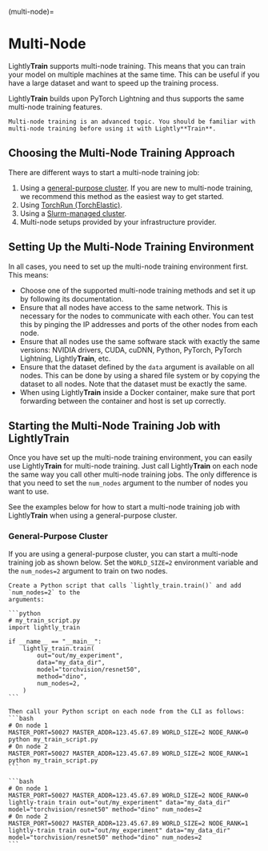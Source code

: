 (multi-node)=

# Multi-Node

Lightly**Train** supports multi-node training. This means that you can train your model on multiple machines at the same time. This can be useful if you have a large dataset and want to speed up the training process.

Lightly**Train** builds upon PyTorch Lightning and thus supports the same multi-node training features.

```{note}
Multi-node training is an advanced topic. You should be familiar with multi-node training before using it with Lightly**Train**.
```

## Choosing the Multi-Node Training Approach

There are different ways to start a multi-node training job:

1. Using a [general-purpose cluster](https://lightning.ai/docs/pytorch/stable/clouds/cluster_intermediate_1.html). If you are new to multi-node training, we recommend this method as the easiest way to get started.
1. Using [TorchRun (TorchElastic)](https://lightning.ai/docs/pytorch/stable/clouds/cluster_intermediate_2.html).
1. Using a [Slurm-managed cluster](https://lightning.ai/docs/pytorch/stable/clouds/cluster_advanced.html).
1. Multi-node setups provided by your infrastructure provider.

## Setting Up the Multi-Node Training Environment

In all cases, you need to set up the multi-node training environment first. This means:

- Choose one of the supported multi-node training methods and set it up by following its documentation.
- Ensure that all nodes have access to the same network. This is necessary for the nodes to communicate with each other. You can test this by pinging the IP addresses and ports of the other nodes from each node.
- Ensure that all nodes use the same software stack with exactly the same versions: NVIDIA drivers, CUDA, cuDNN, Python, PyTorch, PyTorch Lightning, Lightly**Train**, etc.
- Ensure that the dataset defined by the `data` argument is available on all nodes. This can be done by using a shared file system or by copying the dataset to all nodes. Note that the dataset must be exactly the same.
- When using Lightly**Train** inside a Docker container, make sure that port forwarding between the container and host is set up correctly.

## Starting the Multi-Node Training Job with Lightly**Train**

Once you have set up the multi-node training environment, you can easily use Lightly**Train** for multi-node training. Just call Lightly**Train** on each node the same way you call other multi-node training jobs. The only difference is that you need to set the `num_nodes` argument to the number of nodes you want to use.

See the examples below for how to start a multi-node training job with Lightly**Train** when using a general-purpose cluster.

### General-Purpose Cluster

If you are using a general-purpose cluster, you can start a multi-node training job as shown below.
Set the `WORLD_SIZE=2` environment variable and the `num_nodes=2` argument to train on two nodes.

````{tab} Python
Create a Python script that calls `lightly_train.train()` and add `num_nodes=2` to the
arguments:

```python
# my_train_script.py
import lightly_train

if __name__ == "__main__":
    lightly_train.train(
        out="out/my_experiment",
        data="my_data_dir",
        model="torchvision/resnet50",
        method="dino",
        num_nodes=2,
    )
```

Then call your Python script on each node from the CLI as follows:
```bash
# On node 1
MASTER_PORT=50027 MASTER_ADDR=123.45.67.89 WORLD_SIZE=2 NODE_RANK=0 python my_train_script.py
# On node 2
MASTER_PORT=50027 MASTER_ADDR=123.45.67.89 WORLD_SIZE=2 NODE_RANK=1 python my_train_script.py
```
````

````{tab} Command Line
```bash
# On node 1
MASTER_PORT=50027 MASTER_ADDR=123.45.67.89 WORLD_SIZE=2 NODE_RANK=0 lightly-train train out="out/my_experiment" data="my_data_dir" model="torchvision/resnet50" method="dino" num_nodes=2
# On node 2
MASTER_PORT=50027 MASTER_ADDR=123.45.67.89 WORLD_SIZE=2 NODE_RANK=1 lightly-train train out="out/my_experiment" data="my_data_dir" model="torchvision/resnet50" method="dino" num_nodes=2
```
````
